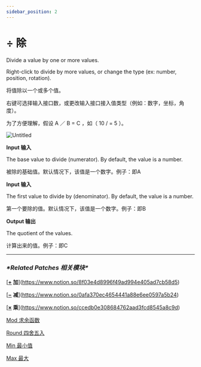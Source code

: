 ```yaml
---
sidebar_position: 2
---
```


# ÷ 除

Divide a value by one or more values.

Right-click to divide by more values, or change the type (ex: number, position, rotation).

将值除以一个或多个值。

右键可选择输入接口数，或更改输入接口接入值类型（例如：数字，坐标，角度）。

为了方便理解，假设 A ／ B = C ，如（ 10 / = 5 ）。

![Untitled](https://s3.us-west-2.amazonaws.com/secure.notion-static.com/a4ff1f94-50e9-454e-a03e-cd791635e54c/Untitled.png?X-Amz-Algorithm=AWS4-HMAC-SHA256&X-Amz-Content-Sha256=UNSIGNED-PAYLOAD&X-Amz-Credential=AKIAT73L2G45EIPT3X45%2F20220602%2Fus-west-2%2Fs3%2Faws4_request&X-Amz-Date=20220602T173926Z&X-Amz-Expires=86400&X-Amz-Signature=fd7703847f4edc246885feeef67c174f76afddc37e4ec666973baffc10636b74&X-Amz-SignedHeaders=host&response-content-disposition=filename%20%3D%22Untitled.png%22&x-id=GetObject)

**Input 输入**

The base value to divide (numerator). By default, the value is a number.

被除的基础值。默认情况下，该值是一个数字。例子：即A

**Input 输入**

The first value to divide by (denominator). By default, the value is a number.

第一个要除的值。默认情况下，该值是一个数字。例子：即B

**Output 输出**

The quotient of the values.

计算出来的值。例子：即C

------

### ***\*Related Patches 相关模块\****

[**[+](https://origami.design/documentation/patches/builtin.math.add.html) 加**](https://www.notion.so/8f03e4d8996f49ad994e405ad7cb58d5)

[**[−](https://origami.design/documentation/patches/builtin.math.sub.html) 减**](https://www.notion.so/0afa370ec4654441a88e6ee0597a5b24)

[**[×](https://origami.design/documentation/patches/builtin.math.mul.html) 乘**](https://www.notion.so/ccedb0e308684762aad3fcd8545a8c9d)

[Mod 求余函数](https://www.notion.so/Mod-a400b308063241d89a86d143a63052e7)

[Round 四舍五入](https://www.notion.so/Round-c7e0fed9dca4490892e8aec69bb2dfd2)

[Min 最小值](https://www.notion.so/Min-6ddcecef2efa4336a357f27f29f64d9b)

[Max 最大](https://www.notion.so/Max-72f0f72e06c74ceaa41fd83df0f66714)
